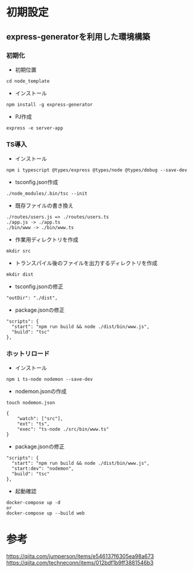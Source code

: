 # 初期設定

## express-generatorを利用した環境構築
### 初期化
  
- 初期位置  
```
cd node_template
```
  
- インストール  
```
npm install -g express-generator  
```

- PJ作成  
```
express -e server-app  
```
  
### TS導入
- インストール
```
npm i typescript @types/express @types/node @types/debug --save-dev 
```

- tsconfig.json作成
```
./node_modules/.bin/tsc --init
```

- 既存ファイルの書き換え
```
./routes/users.js => ./routes/users.ts
./app.js -> ./app.ts
./bin/www -> ./bin/www.ts
```

- 作業用ディレクトリを作成
```
mkdir src
```
  
- トランスパイル後のファイルを出力するディレクトリを作成
```
mkdir dist
```
  
- tsconfig.jsonの修正
```
"outDir": "./dist", 
 ```

- package.jsonの修正
```
"scripts": {
  "start": "npm run build && node ./dist/bin/www.js",
  "build": "tsc"
},
 ```
  
### ホットリロード
- インストール
```
npm i ts-node nodemon --save-dev
```

- nodemon.jsonの作成
```
touch nodemon.json
```
```
{
    "watch": ["src"],
    "ext": "ts",
    "exec": "ts-node ./src/bin/www.ts"
}
```
- package.jsonの修正
```
"scripts": {
  "start": "npm run build && node ./dist/bin/www.js",
  "start:dev": "nodemon",
  "build": "tsc"
},
 ```
- 起動確認
```
docker-compose up -d
or
docker-compose up --build web
```

# 参考
https://qiita.com/jumperson/items/e546137f6305ea98a673  
https://qiita.com/techneconn/items/012bdf1b9ff3881546b3  

